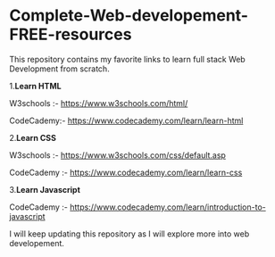 # Complete-Web-developement-FREE-resources
This repository contains my favorite links to learn full stack Web Development  from scratch. 

1.<b>Learn HTML</b>

W3schools :- https://www.w3schools.com/html/

CodeCademy:- https://www.codecademy.com/learn/learn-html

2.<b>Learn CSS</b>

W3schools :- https://www.w3schools.com/css/default.asp

CodeCademy :- https://www.codecademy.com/learn/learn-css

3.<b>Learn Javascript</b>

CodeCademy :- https://www.codecademy.com/learn/introduction-to-javascript

I will keep updating this repository as I will explore more into web developement.
